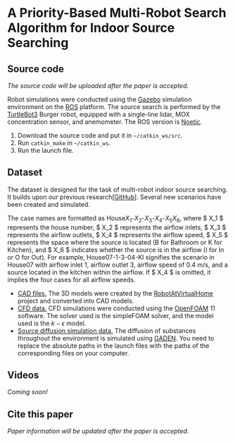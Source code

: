 # A Priority-Based Multi-Robot Search Algorithm for Indoor Source Searching

## Source code

*The source code will be uploaded after the paper is accepted.*

Robot simulations were conducted using the [Gazebo](https://gazebosim.org/home) simulation environment on the [ROS](https://www.ros.org/) platform. The source search is performed by the [TurtleBot3](https://emanual.robotis.com/docs/en/platform/turtlebot3/overview/) Burger robot, equipped with a single-line lidar, MOX concentration sensor, and anemometer. The ROS version is [Noetic](https://wiki.ros.org/noetic).

1. Download the source code and put it in `~/catkin_ws/src`.
2. Run `catkin_make` in `~/catkin_ws`.
3. Run the launch file.

## Dataset

The dataset is designed for the task of multi-robot indoor source searching. It builds upon our previous research\[[GitHub](https://github.com/mwanggh/An-Exploration-Enhanced-Search-Algorithm-for-Robot-Indoor-Source-Searching)\]. Several new scenarios have been created and simulated. 

The case names are formatted as House$X_1$-$X_2$-$X_3$-$X_4$-$X_5 X_6$, where $ X_1 $ represents the house number, $ X_2 $ represents the airflow inlets, $ X_3 $ represents the airflow outlets, $ X_4 $ represents the airflow speed, $ X_5 $ represents the space where the source is located (B for Bathroom or K for Kitchen), and $ X_6 $ indicates whether the source is in the airflow (I for In or O for Out). For example, House07-1-3-04-KI signifies the scenario in House07 with airflow inlet 1, airflow outlet 3, airflow speed of 0.4 m/s, and a source located in the kitchen within the airflow. If $ X_4 $ is omitted, it implies the four cases for all airflow speeds.

- [CAD files.](https://huggingface.co/datasets/WangHaaa/SourceSearchingDatasetCAD) The 3D models were created by the [RobotAtVirtualHome](https://github.com/DavidFernandezChaves/RobotAtVirtualHome) project and converted into CAD models.
- [CFD data.](https://huggingface.co/datasets/WangHaaa/SourceSearchingDatasetCFD) CFD simulations were conducted using the [OpenFOAM](https://openfoam.org/) 11 software. The solver used is the simpleFOAM solver, and the model used is the $k-\epsilon$ model.
- [Source diffusion simulation data.](https://huggingface.co/datasets/WangHaaa/SourceSearchingDatasetGADEN) The diffusion of substances throughout the environment is simulated using [GADEN](https://github.com/MAPIRlab/gaden). You need to replace the absolute paths in the launch files with the paths of the corresponding files on your computer.

## Videos

*Coming soon!*

## Cite this paper

*Paper information will be updated after the paper is accepted.*
